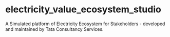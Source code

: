 # electricity_value_ecosystem_studio
A Simulated platform of Electricity Ecosystem for Stakeholders - developed and maintained by Tata Consultancy Services.
